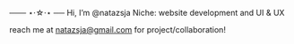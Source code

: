 ─── ⋆⋅☆⋅⋆ ──
Hi, I’m @natazsja
Niche: website development and UI & UX


reach me at natazsja@gmail.com for project/collaboration!
